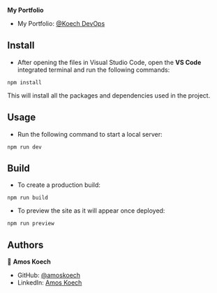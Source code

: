 **My Portfolio**
- My Portfolio: [@Koech DevOps](https://nimble-axolotl-98f9e2.netlify.app/)

## Install

- After opening the files in Visual Studio Code, open the **VS Code** integrated terminal and run the following commands:

```
npm install
```

This will install all the packages and dependencies used in the project.

## Usage

- Run the following command to start a local server:

```
npm run dev
```

<!-- This will open up the project on a browser on `http://localhost:5173/` -->

## Build

- To create a production build:

```
npm run build
```

- To preview the site as it will appear once deployed:

```
npm run preview
```

## Authors

👤 **Amos Koech**

- GitHub: [@amoskoech](https://github.com/koechronix)
- LinkedIn: [Amos Koech](https://www.linkedin.com/in/amos-koech-/)
